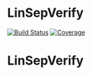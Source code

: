 # LinSepVerify

[![Build Status](https://github.com/Anhtu07/LinSepVerify.jl/workflows/CI/badge.svg)](https://github.com/Anhtu07/LinSepVerify.jl/actions)
[![Coverage](https://codecov.io/gh/Anhtu07/LinSepVerify.jl/branch/master/graph/badge.svg)](https://codecov.io/gh/Anhtu07/LinSepVerify.jl)
# LinSepVerify
